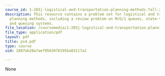 ```yaml
---
course_id: 1-203j-logistical-and-transportation-planning-methods-fall-2006
description: This resource contains a problem set for logistical and transportation
  planning methods, including a review problem on M/G/1 queues, state-transition diagrams,
  and queuing systems.
file_location: /coursemedia/1-203j-logistical-and-transportation-planning-methods-fall-2006/2887eb20a7aef9563076195ba83117a2_ps4.pdf
file_type: application/pdf
layout: pdf
title: ps4.pdf
type: course
uid: 2887eb20a7aef9563076195ba83117a2

---
```

None